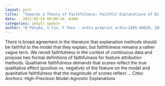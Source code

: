 ```yaml
---
layout: post
title:  "Towards a Theory of Faithfulness: Faithful Explanations of Differentiable Classifiers over Continuous Data"
date:   2022-05-24 00:00:36 -0400
categories: jekyll update
author: "N Potyka, X Yin, F Toni - arXiv preprint arXiv:2205.09620, 2022"
---
```

There is broad agreement in the literature that explanation methods should be faithful to the model that they explain, but faithfulness remains a rather vague term. We revisit faithfulness in the context of continuous data and propose two formal definitions of faithfulness for feature attribution methods. Qualitative faithfulness demands that scores reflect the true qualitative effect (positive vs. negative) of the feature on the model and quanitative faithfulness that the magnitude of scores reflect … Cites: ‪Anchors: High-Precision Model-Agnostic Explanations‬
